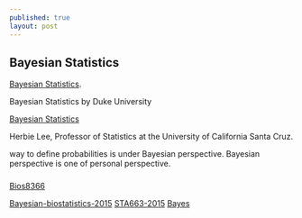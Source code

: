 ```yaml
---
published: true
layout: post
---
```

## Bayesian Statistics

[Bayesian Statistics](https://www.coursera.org/learn/bayesian/home/welcome/). 


Bayesian Statistics
by Duke University


[Bayesian Statistics](https://www.coursera.org/learn/bayesian-statistics)

Herbie Lee, Professor of Statistics at the University of California Santa Cruz. 

way to define probabilities is under Bayesian perspective. Bayesian perspective is one of personal perspective.



###

[Bios8366](https://github.com/fonnesbeck/Bios8366/tree/master/notebooks)

[Bayesian-biostatistics-2015](https://github.com/petrkeil/Bayesian-biostatistics-2015)
[STA663-2015](https://github.com/Sta523-Fa14/STA663-2015)
[Bayes](https://github.com/jkarreth/Bayes)